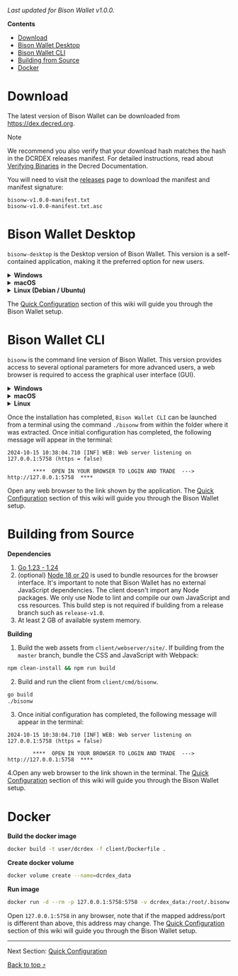 <a id="top"></a>

_Last updated for Bison Wallet v1.0.0._


**Contents**
- [Download](#download)
- [Bison Wallet Desktop](#bison-wallet-desktop)
- [Bison Wallet CLI](#bison-wallet-cli)
- [Building from Source](#building-from-source)
- [Docker](#docker)


# Download

The latest version of Bison Wallet can be downloaded from https://dex.decred.org.

> [!NOTE]
> We recommend you also verify that your download hash matches the hash 
in the DCRDEX releases manifest. For detailed instructions, read about 
[Verifying Binaries](https://docs.decred.org/advanced/verifying-binaries/)
 in the Decred Documentation.

You will need to visit the [releases](https://github.com/decred/dcrdex/releases) page 
to download the manifest and manifest signature:

```
bisonw-v1.0.0-manifest.txt
bisonw-v1.0.0-manifest.txt.asc
```

# Bison Wallet Desktop

``bisonw-desktop`` is the Desktop version of Bison Wallet. This version is a self-contained 
application,  making it the preferred option for new users.


<details>
<summary><b>Windows</b></summary> 

1. Download the Windows installer ``bisonw-desktop-windows-amd64-v1.0.0.msi``.

2. Double click the installer and follow the instructions.

3. The installer adds a shortcut to Bison Wallet on your Start Menu.

</details>
<details>
<summary><b>macOS</b></summary> 

1. Download the ``bisonw-desktop-darwin-amd64-v1.0.0.dmg`` file.

2. Double click the ``bisonw-desktop-darwin-amd64-v1.0.0.dmg` file to mount the disk image.

3. Drag the ``bisonw-desktop.app`` file into the link to your Applications folder within the 
disk image.

OR

Install via Homebrew:

```sh
brew install bison-wallet
```

</details>
<details>
<summary><b>Linux (Debian / Ubuntu)</b></summary> 

1. Download the ```bisonw-desktop-linux-amd64-v1.0.0.deb``` file.

2. Open a terminal in the extracted folder and run the command 
```sudo dpkg -i ./bisonw-desktop-linux-amd64-v1.0.0.deb```.

3. Bison Wallet can then be launched from the applications menu.

Once the installation has completed, `Bison Wallet Desktop` can be launched from
the shortcut added to the Start/Application menu. A new window will appear once the 
application starts. 

</details>

The [Quick Configuration](Quick-Configuration) section of this wiki will guide you
through the Bison Wallet setup.

# Bison Wallet CLI

``bisonw`` is the command line version of Bison Wallet. This version provides access to several
optional parameters for more advanced users, a web browser is required to access the 
graphical user interface (GUI).

<details>
<summary><b>Windows</b></summary> 

1. Download the ``bisonw-windows-amd64-v1.0.0.zip`` file.

2. Navigate to the download location and extract ``bisonw-windows-amd64-v1.0.0.zip``.

3. The extracted files include an executable named ``bisonw``.

</details>
<details>
<summary><b>macOS</b></summary> 

1. Download the ``bisonw-darwin-amd64-v1.0.0.tar.gz`` file.

2. Navigate to the download location and extract ``bisonw-darwin-amd64-v1.0.0.tar.gz``.

3. The extracted files include an executable named ``bisonw``.

4. Open a terminal in the extracted folder and run the command ```chmod u+x bisonw``.

5. Bison Wallet can then be launched from the terminal using the command ``./bisonw``.

</details>
<details>
<summary><b>Linux</b></summary> 

1. Download the ``bisonw-linux-amd64-v1.0.0.tar.gz`` file.

2. Navigate to the download location and extract ``bisonw-linux-amd64-v1.0.0.tar.gz``.

3. The extracted files include an executable named ``bisonw``.

4. Open a terminal in the extracted folder and run the command ``chmod u+x bisonw``.

5. Bison Wallet can then be launched from the terminal using the command ``./bisonw``.

</details>

Once the installation has completed, `Bison Wallet CLI` can be launched from a terminal 
using the command ``./bisonw`` from within the folder where it was extracted. Once initial 
configuration has completed, the following message will appear in the terminal:

```
2024-10-15 10:38:04.710 [INF] WEB: Web server listening on 127.0.0.1:5758 (https = false)

        ****  OPEN IN YOUR BROWSER TO LOGIN AND TRADE  --->  http://127.0.0.1:5758  ****

```
Open any web browser to the link shown by the application. 
The [Quick Configuration](Quick-Configuration) section of this wiki will guide you
through the Bison Wallet setup.


# Building from Source

**Dependencies**

1. [Go 1.23 - 1.24](https://golang.org/doc/install)
2. (optional) [Node 18 or 20](https://docs.npmjs.com/downloading-and-installing-node-js-and-npm) 
is used to bundle resources for the browser interface. It's important to note that Bison Wallet has no 
external JavaScript dependencies. The client doesn't import any Node packages. We only use Node to lint 
and compile our own JavaScript and css resources. This build step is not required if building from a 
release branch such as `release-v1.0`.
1. At least 2 GB of available system memory.

**Building**

1. Build the web assets from `client/webserver/site/`. 
If building from the `master` branch, bundle the CSS and JavaScript with Webpack:

```sh
npm clean-install && npm run build
```

2. Build and run the client from `client/cmd/bisonw`.

```sh
go build
./bisonw
```
3. Once initial configuration has completed, the following message will appear 
in the terminal:

```
2024-10-15 10:38:04.710 [INF] WEB: Web server listening on 127.0.0.1:5758 (https = false)

        ****  OPEN IN YOUR BROWSER TO LOGIN AND TRADE  --->  http://127.0.0.1:5758  ****

```
4.Open any web browser to the link shown in the terminal. 
The [Quick Configuration](Quick-Configuration) section of this wiki will guide you
through the Bison Wallet setup.

# Docker

**Build the docker image**

```sh
docker build -t user/dcrdex -f client/Dockerfile .
```

**Create docker volume**

```sh
docker volume create --name=dcrdex_data
```

**Run image**

```sh
docker run -d --rm -p 127.0.0.1:5758:5758 -v dcrdex_data:/root/.bisonw user/dcrdex
```

Open `127.0.0.1:5758` in any browser, note that if the mapped address/port is different 
than above, this address may change. The [Quick Configuration](Quick-Configuration) section of this 
wiki will guide you through the Bison Wallet setup.

---

Next Section: [Quick Configuration](Quick-Configuration)

[Back to top ⤴](#top)
